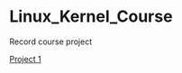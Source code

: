 # Linux_Kernel_Course
Record course project

<a href="https://hackmd.io/aALjoKxIQ6qoVdGnp_S6Sw?fbclid=IwAR3Bp-qFuQc8k3XG4ChFjWDAOSagbn7sWtMaRWCagSBlqQIMqfOg7iI9c8w">Project 1</a>
